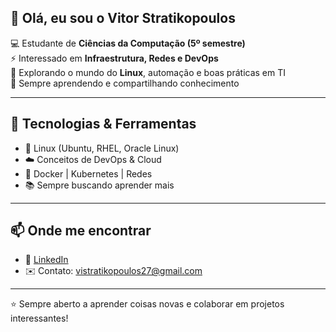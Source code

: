 ## 👋 Olá, eu sou o Vitor Stratikopoulos  

💻 Estudante de **Ciências da Computação (5º semestre)**  
⚡ Interessado em **Infraestrutura, Redes e DevOps**  
🐧 Explorando o mundo do **Linux**, automação e boas práticas em TI  
🚀 Sempre aprendendo e compartilhando conhecimento  

---

## 🚀 Tecnologias & Ferramentas
- 🐧 Linux (Ubuntu, RHEL, Oracle Linux)  
- ☁️ Conceitos de DevOps & Cloud  
- 🔧 Docker | Kubernetes | Redes  
- 📚 Sempre buscando aprender mais  

---

## 📫 Onde me encontrar
- 💼 [LinkedIn](https://www.linkedin.com/feed/)  
- ✉️ Contato: vistratikopoulos27@gmail.com 

---
⭐ Sempre aberto a aprender coisas novas e colaborar em projetos interessantes!
